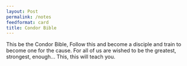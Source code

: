 ```yaml
---
layout: Post
permalink: /notes
feedformat: card
title: Condor Bible
---
```


This be the Condor Bible, Follow this and become a disciple and train to become one for the cause. For all of us are wished to be the greatest, strongest, enough... This, this will teach you.
